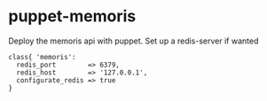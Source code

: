 # puppet-memoris

Deploy the memoris api with puppet. Set up a redis-server if wanted

```puppet
class{ 'memoris':
  redis_port        => 6379,
  redis_host        => '127.0.0.1',
  configurate_redis => true
}
```
